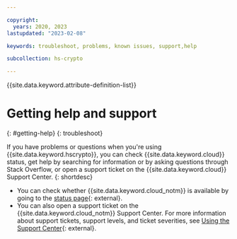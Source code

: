 ```yaml
---

copyright:
  years: 2020, 2023
lastupdated: "2023-02-08"

keywords: troubleshoot, problems, known issues, support,help

subcollection: hs-crypto

---
```


{{site.data.keyword.attribute-definition-list}}

# Getting help and support
{: #getting-help}
{: troubleshoot}

If you have problems or questions when you're using {{site.data.keyword.hscrypto}}, you can check {{site.data.keyword.cloud}} status, get help by searching for information or by asking questions through Stack Overflow, or open a support ticket on the {{site.data.keyword.cloud}} Support Center.
{: shortdesc}

- You can check whether {{site.data.keyword.cloud_notm}} is available by going to the [status page](https://cloud.ibm.com/status?selected=status){: external}.
- You can also open a support ticket on the {{site.data.keyword.cloud_notm}} Support Center. For more information about support tickets, support levels, and ticket severities, see [Using the Support Center](/docs/get-support?topic=get-support-using-avatar){: external}.
